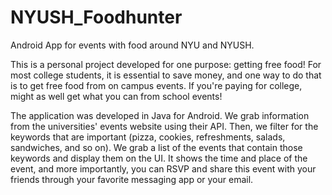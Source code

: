 # NYUSH_Foodhunter
Android App for events with food around NYU and NYUSH.

This is a personal project developed for one purpose: getting free food! For most college students, it is essential to save money, and one way to do that is to get free food from on campus events. If you're paying for college, might as well get what you can from school events!

The application was developed in Java for Android. We grab information from the universities' events website using their API. Then, we filter for the keywords that are important (pizza, cookies, refreshments, salads, sandwiches, and so on). We grab a list of the events that contain those keywords and display them on the UI. It shows the time and place of the event, and more importantly, you can RSVP and share this event with your friends through your favorite messaging app or your email.
